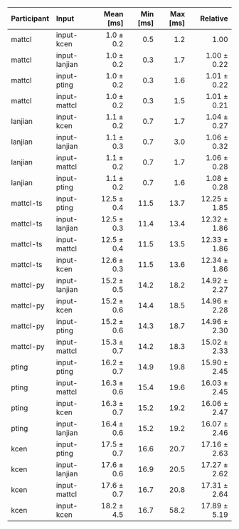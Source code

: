 | Participant | Input | Mean [ms] | Min [ms] | Max [ms] | Relative |
|:---|:---|---:|---:|---:|---:|
| mattcl | input-kcen | 1.0 ± 0.2 | 0.5 | 1.2 | 1.00 |
| mattcl | input-lanjian | 1.0 ± 0.2 | 0.3 | 1.7 | 1.00 ± 0.22 |
| mattcl | input-pting | 1.0 ± 0.2 | 0.3 | 1.6 | 1.01 ± 0.22 |
| mattcl | input-mattcl | 1.0 ± 0.2 | 0.3 | 1.5 | 1.01 ± 0.21 |
| lanjian | input-kcen | 1.1 ± 0.2 | 0.7 | 1.7 | 1.04 ± 0.27 |
| lanjian | input-lanjian | 1.1 ± 0.3 | 0.7 | 3.0 | 1.06 ± 0.32 |
| lanjian | input-mattcl | 1.1 ± 0.2 | 0.7 | 1.7 | 1.06 ± 0.28 |
| lanjian | input-pting | 1.1 ± 0.2 | 0.7 | 1.6 | 1.08 ± 0.28 |
| mattcl-ts | input-pting | 12.5 ± 0.4 | 11.5 | 13.7 | 12.25 ± 1.85 |
| mattcl-ts | input-lanjian | 12.5 ± 0.3 | 11.4 | 13.4 | 12.32 ± 1.86 |
| mattcl-ts | input-mattcl | 12.5 ± 0.4 | 11.5 | 13.5 | 12.33 ± 1.86 |
| mattcl-ts | input-kcen | 12.6 ± 0.3 | 11.5 | 13.6 | 12.34 ± 1.86 |
| mattcl-py | input-lanjian | 15.2 ± 0.5 | 14.2 | 18.2 | 14.92 ± 2.27 |
| mattcl-py | input-kcen | 15.2 ± 0.6 | 14.4 | 18.5 | 14.96 ± 2.28 |
| mattcl-py | input-pting | 15.2 ± 0.6 | 14.3 | 18.7 | 14.96 ± 2.30 |
| mattcl-py | input-mattcl | 15.3 ± 0.7 | 14.2 | 18.3 | 15.02 ± 2.33 |
| pting | input-pting | 16.2 ± 0.7 | 14.9 | 19.8 | 15.90 ± 2.45 |
| pting | input-mattcl | 16.3 ± 0.6 | 15.4 | 19.6 | 16.03 ± 2.45 |
| pting | input-kcen | 16.3 ± 0.7 | 15.2 | 19.2 | 16.06 ± 2.47 |
| pting | input-lanjian | 16.4 ± 0.6 | 15.2 | 19.2 | 16.07 ± 2.46 |
| kcen | input-pting | 17.5 ± 0.7 | 16.6 | 20.7 | 17.16 ± 2.63 |
| kcen | input-lanjian | 17.6 ± 0.6 | 16.9 | 20.5 | 17.27 ± 2.62 |
| kcen | input-mattcl | 17.6 ± 0.7 | 16.7 | 20.8 | 17.31 ± 2.64 |
| kcen | input-kcen | 18.2 ± 4.5 | 16.7 | 58.2 | 17.89 ± 5.19 |

